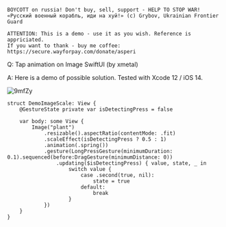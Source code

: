 ```
BOYCOTT on russia! Don't buy, sell, support - HELP TO STOP WAR!
«Русский военный корабль, иди на хуй!» (c) Grybov, Ukrainian Frontier Guard

ATTENTION: This is a demo - use it as you wish. Reference is appriciated.
If you want to thank - buy me coffee: https://secure.wayforpay.com/donate/asperi
```

Q: Tap animation on Image SwiftUI (by xmetal)

A: Here is a demo of possible solution. Tested with Xcode 12 / iOS 14.

![9mfZy](https://user-images.githubusercontent.com/62171579/169651877-883d977e-2652-4d8f-9dd7-4b46d0525595.gif)

```
struct DemoImageScale: View {
    @GestureState private var isDetectingPress = false

    var body: some View {
        Image("plant")
            .resizable().aspectRatio(contentMode: .fit)
            .scaleEffect(isDetectingPress ? 0.5 : 1)
            .animation(.spring())
            .gesture(LongPressGesture(minimumDuration: 0.1).sequenced(before:DragGesture(minimumDistance: 0))
                .updating($isDetectingPress) { value, state, _ in
                    switch value {
                        case .second(true, nil):
                            state = true
                        default:
                            break
                    }
            })
    }
}
```
